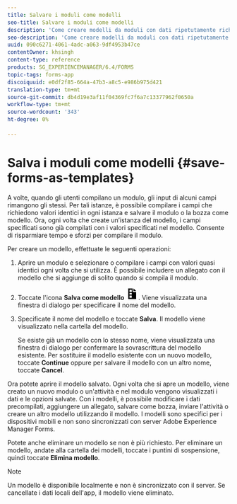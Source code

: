 ```yaml
---
title: Salvare i moduli come modelli
seo-title: Salvare i moduli come modelli
description: 'Come creare modelli da moduli con dati ripetutamente richiesti. '
seo-description: 'Come creare modelli da moduli con dati ripetutamente richiesti. '
uuid: 090c6271-4061-4adc-a063-9df4953b47ce
contentOwner: khsingh
content-type: reference
products: SG_EXPERIENCEMANAGER/6.4/FORMS
topic-tags: forms-app
discoiquuid: e0df2f85-664a-47b3-a8c5-e986b975d421
translation-type: tm+mt
source-git-commit: db4d19e3af11f04369fc7f6a7c13377962f0650a
workflow-type: tm+mt
source-wordcount: '343'
ht-degree: 0%

---
```



# Salva i moduli come modelli {#save-forms-as-templates}

A volte, quando gli utenti compilano un modulo, gli input di alcuni campi rimangono gli stessi. Per tali istanze, è possibile compilare i campi che richiedono valori identici in ogni istanza e salvare il modulo o la bozza come modello. Ora, ogni volta che create un’istanza del modello, i campi specificati sono già compilati con i valori specificati nel modello. Consente di risparmiare tempo e sforzi per compilare il modulo.

Per creare un modello, effettuate le seguenti operazioni:

1. Aprire un modulo e selezionare o compilare i campi con valori quasi identici ogni volta che si utilizza. È possibile includere un allegato con il modello che si aggiunge di solito quando si compila il modulo.
1. Toccate l&#39;icona **Salva come modello** ![save_as_template](assets/save_as_template.png). Viene visualizzata una finestra di dialogo per specificare il nome del modello.
1. Specificate il nome del modello e toccate **Salva**. Il modello viene visualizzato nella cartella del modello.

   Se esiste già un modello con lo stesso nome, viene visualizzata una finestra di dialogo per confermare la sovrascrittura del modello esistente. Per sostituire il modello esistente con un nuovo modello, toccate **Continue** oppure per salvare il modello con un altro nome, toccate **Cancel**.

Ora potete aprire il modello salvato. Ogni volta che si apre un modello, viene creato un nuovo modulo o un&#39;attività e nel modulo vengono visualizzati i dati e le opzioni salvate. Con i modelli, è possibile modificare i dati precompilati, aggiungere un allegato, salvare come bozza, inviare l&#39;attività o creare un altro modello utilizzando il modello. I modelli sono specifici per i dispositivi mobili e non sono sincronizzati con  server Adobe Experience Manager Forms.

Potete anche eliminare un modello se non è più richiesto. Per eliminare un modello, andate alla cartella dei modelli, toccate i puntini di sospensione, quindi toccate **Elimina modello**.

>[!NOTE]
>
>Un modello è disponibile localmente e non è sincronizzato con il server. Se cancellate i dati locali dell&#39;app, il modello viene eliminato.

